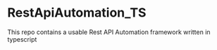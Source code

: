 # RestApiAutomation_TS
This repo contains a usable Rest API Automation framework written in typescript
